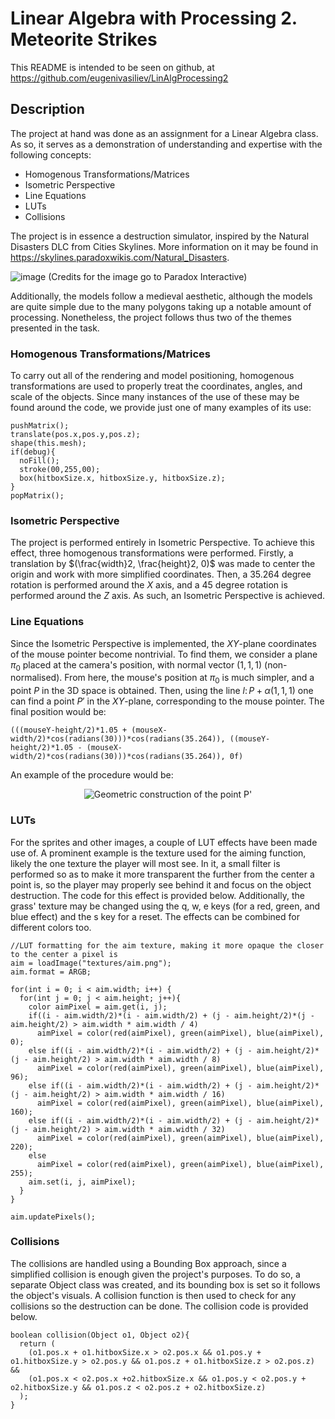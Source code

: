 # Linear Algebra with Processing 2. Meteorite Strikes

This README is intended to be seen on github, at https://github.com/eugenivasiliev/LinAlgProcessing2

## Description

The project at hand was done as an assignment for a Linear Algebra class. As so, it serves as a demonstration of understanding and expertise with the following concepts:

- Homogenous Transformations/Matrices
- Isometric Perspective
- Line Equations
- LUTs
- Collisions

The project is in essence a destruction simulator, inspired by the Natural Disasters DLC from Cities Skylines. More information on it may be found in https://skylines.paradoxwikis.com/Natural_Disasters.

![image](https://github.com/eugenivasiliev/LinAlgProcessing2/assets/159423029/ae2f9eb4-e8b1-47eb-90ad-baa8cbfb201c)
(Credits for the image go to Paradox Interactive)

Additionally, the models follow a medieval aesthetic, although the models are quite simple due to the many polygons taking up a notable amount of processing. Nonetheless, the project follows thus two of the themes presented in the task.

### Homogenous Transformations/Matrices
To carry out all of the rendering and model positioning, homogenous transformations are used to properly treat the coordinates, angles, and scale of the objects. Since many instances of the use of these may be found around the code, we provide just one of many examples of its use:

```
pushMatrix();
translate(pos.x,pos.y,pos.z);
shape(this.mesh);
if(debug){
  noFill();
  stroke(00,255,00);
  box(hitboxSize.x, hitboxSize.y, hitboxSize.z);
}
popMatrix();
```

### Isometric Perspective
The project is performed entirely in Isometric Perspective. To achieve this effect, three homogenous transformations were performed. Firstly, a translation by $(\frac{width}2, \frac{height}2, 0)$ was made to center the origin and work with more simplified coordinates. Then, a 35.264 degree rotation is performed around the $X$ axis, and a 45 degree rotation is performed around the $Z$ axis. As such, an Isometric Perspective is achieved.

### Line Equations
Since the Isometric Perspective is implemented, the $XY$-plane coordinates of the mouse pointer become nontrivial. To find them, we consider a plane $\pi_0$ placed at the camera's position, with normal vector $(1, 1, 1)$ (non-normalised). From here, the mouse's position at $\pi_0$ is much simpler, and a point $P$ in the 3D space is obtained. Then, using the line $l\colon P + \alpha(1,1,1)$ one can find a point $P'$ in the $XY$-plane, corresponding to the mouse pointer. The final position would be:

```
(((mouseY-height/2)*1.05 + (mouseX-width/2)*cos(radians(30)))*cos(radians(35.264)), ((mouseY-height/2)*1.05 - (mouseX-width/2)*cos(radians(30)))*cos(radians(35.264)), 0f)
```
An example of the procedure would be:
<p align="center">
  <img src="https://github.com/eugenivasiliev/LinAlgProcessing2/assets/159423029/9c9fbde6-f984-422d-8a57-4ce3721ad553" alt="Geometric construction of the point P'"/>
</p>

### LUTs
For the sprites and other images, a couple of LUT effects have been made use of. A prominent example is the texture used for the aiming function, likely the one texture the player will most see. In it, a small filter is performed so as to make it more transparent the further from the center a point is, so the player may properly see behind it and focus on the object destruction. The code for this effect is provided below. Additionally, the grass' texture may be changed using the q, w, e keys (for a red, green, and blue effect) and the s key for a reset. The effects can be combined for different colors too.

```
//LUT formatting for the aim texture, making it more opaque the closer to the center a pixel is
aim = loadImage("textures/aim.png");
aim.format = ARGB;
  
for(int i = 0; i < aim.width; i++) {
  for(int j = 0; j < aim.height; j++){
    color aimPixel = aim.get(i, j);
    if((i - aim.width/2)*(i - aim.width/2) + (j - aim.height/2)*(j - aim.height/2) > aim.width * aim.width / 4)
      aimPixel = color(red(aimPixel), green(aimPixel), blue(aimPixel), 0);
    else if((i - aim.width/2)*(i - aim.width/2) + (j - aim.height/2)*(j - aim.height/2) > aim.width * aim.width / 8)
      aimPixel = color(red(aimPixel), green(aimPixel), blue(aimPixel), 96);
    else if((i - aim.width/2)*(i - aim.width/2) + (j - aim.height/2)*(j - aim.height/2) > aim.width * aim.width / 16)
      aimPixel = color(red(aimPixel), green(aimPixel), blue(aimPixel), 160);
    else if((i - aim.width/2)*(i - aim.width/2) + (j - aim.height/2)*(j - aim.height/2) > aim.width * aim.width / 32)
      aimPixel = color(red(aimPixel), green(aimPixel), blue(aimPixel), 220);
    else
      aimPixel = color(red(aimPixel), green(aimPixel), blue(aimPixel), 255);
    aim.set(i, j, aimPixel);
  }
}

aim.updatePixels();
```

### Collisions
The collisions are handled using a Bounding Box approach, since a simplified collision is enough given the project's purposes. To do so, a separate Object class was created, and its bounding box is set so it follows the object's visuals. A collision function is then used to check for any collisions so the destruction can be done. The collision code is provided below.

```
boolean collision(Object o1, Object o2){
  return (
    (o1.pos.x + o1.hitboxSize.x > o2.pos.x && o1.pos.y + o1.hitboxSize.y > o2.pos.y && o1.pos.z + o1.hitboxSize.z > o2.pos.z) &&
    (o1.pos.x < o2.pos.x +o2.hitboxSize.x && o1.pos.y < o2.pos.y + o2.hitboxSize.y && o1.pos.z < o2.pos.z + o2.hitboxSize.z) 
  );
}
```
